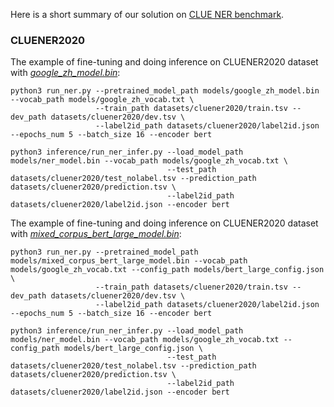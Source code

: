 Here is a short summary of our solution on [CLUE NER benchmark](https://www.cluebenchmarks.com/ner.html).

### CLUENER2020
The example of fine-tuning and doing inference on CLUENER2020 dataset with [*google_zh_model.bin*](https://share.weiyun.com/A1C49VPb):
```
python3 run_ner.py --pretrained_model_path models/google_zh_model.bin --vocab_path models/google_zh_vocab.txt \
                   --train_path datasets/cluener2020/train.tsv --dev_path datasets/cluener2020/dev.tsv \
                   --label2id_path datasets/cluener2020/label2id.json --epochs_num 5 --batch_size 16 --encoder bert

python3 inference/run_ner_infer.py --load_model_path models/ner_model.bin --vocab_path models/google_zh_vocab.txt \
                                   --test_path datasets/cluener2020/test_nolabel.tsv --prediction_path datasets/cluener2020/prediction.tsv \
                                   --label2id_path datasets/cluener2020/label2id.json --encoder bert
```

The example of fine-tuning and doing inference on CLUENER2020 dataset with [*mixed_corpus_bert_large_model.bin*](https://share.weiyun.com/5G90sMJ):
```
python3 run_ner.py --pretrained_model_path models/mixed_corpus_bert_large_model.bin --vocab_path models/google_zh_vocab.txt --config_path models/bert_large_config.json \
                   --train_path datasets/cluener2020/train.tsv --dev_path datasets/cluener2020/dev.tsv \
                   --label2id_path datasets/cluener2020/label2id.json --epochs_num 5 --batch_size 16 --encoder bert

python3 inference/run_ner_infer.py --load_model_path models/ner_model.bin --vocab_path models/google_zh_vocab.txt --config_path models/bert_large_config.json \
                                   --test_path datasets/cluener2020/test_nolabel.tsv --prediction_path datasets/cluener2020/prediction.tsv \
                                   --label2id_path datasets/cluener2020/label2id.json --encoder bert
```